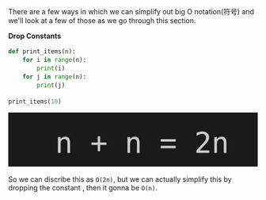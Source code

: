 There are a few ways in which we can simplify out big O notation(符号) and we'll look at a few of those as we go through this section. 

**Drop Constants**

```python
def print_items(n):
    for i in range(n):
        print(i)
    for j in range(n):
        print(j)

print_items(10)
```

![image-20231019160307537](assets/image-20231019160307537.png)

So we can discribe this as `O(2n)`, but we can actually simplify this by dropping the constant , then it gonna be `O(n)`.